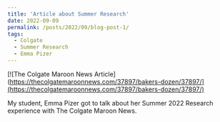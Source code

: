 ```yaml
---
title: 'Article about Summer Research'
date: 2022-09-09
permalink: /posts/2022/09/blog-post-1/
tags:
  - Colgate
  - Summer Research
  - Emma Pizer
---
```


[![The Colgate Maroon News Article](https://thecolgatemaroonnews.com/37897/bakers-dozen/37897/](https://thecolgatemaroonnews.com/37897/bakers-dozen/37897/)


My student, Emma Pizer got to talk about her Summer 2022 Research experience with The Colgate Maroon News.